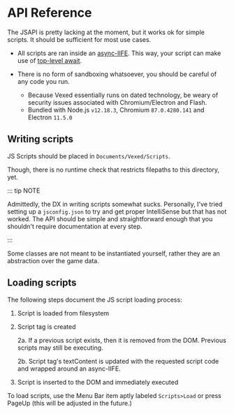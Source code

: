 # API Reference

The JSAPI is pretty lacking at the moment, but it works ok for simple scripts. It should be sufficient for most use cases.

- All scripts are ran inside an [async-IIFE](https://developer.mozilla.org/en-US/docs/Glossary/IIFE). This way, your script can make use of [top-level await](https://v8.dev/features/top-level-await).

- There is no form of sandboxing whatsoever, you should be careful of any code you run.
    - Because Vexed essentially runs on dated technology, be weary of security issues associated with Chromium/Electron and Flash.
    - Bundled with Node.js `v12.18.3`, Chromium `87.0.4280.141` and Electron `11.5.0`

## Writing scripts

JS Scripts should be placed in `Documents/Vexed/Scripts`.

Though, there is no runtime check that restricts filepaths to this directory, yet.

::: tip NOTE

Admittedly, the DX in writing scripts somewhat sucks. Personally, I've tried setting up a `jsconfig.json` to try and get proper IntelliSense but that has not worked. The API should be simple and straightforward enough that you shouldn't require documentation at every step.

:::

Some classes are not meant to be instantiated yourself, rather they are an abstraction over the game data.

## Loading scripts

The following steps document the JS script loading process:

1. Script is loaded from filesystem
2. Script tag is created

    2a. If a previous script exists, then it is removed from the DOM. Previous scripts may still be executing.

    2b. Script tag's textContent is updated with the requested script code and wrapped around an async-IIFE.

3. Script is inserted to the DOM and immediately executed

To load scripts, use the Menu Bar item aptly labeled `Scripts>Load` or press PageUp (this will be adjusted in the future.)